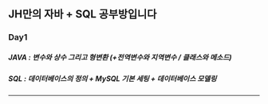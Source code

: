## JH만의 자바 + SQL 공부방입니다

### Day1

##### JAVA : 변수와 상수 그리고 형변환 (+전역변수와 지역변수 / 클래스와 메소드)

##### SQL : 데이터베이스의 정의 +  MySQL 기본 세팅 + 데이터베이스 모델링

---------------

